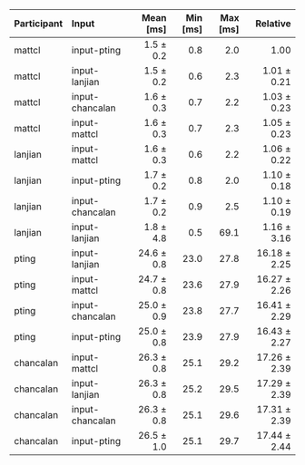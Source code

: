 | Participant | Input | Mean [ms] | Min [ms] | Max [ms] | Relative |
|:---|:---|---:|---:|---:|---:|
| mattcl | input-pting | 1.5 ± 0.2 | 0.8 | 2.0 | 1.00 |
| mattcl | input-lanjian | 1.5 ± 0.2 | 0.6 | 2.3 | 1.01 ± 0.21 |
| mattcl | input-chancalan | 1.6 ± 0.3 | 0.7 | 2.2 | 1.03 ± 0.23 |
| mattcl | input-mattcl | 1.6 ± 0.3 | 0.7 | 2.3 | 1.05 ± 0.23 |
| lanjian | input-mattcl | 1.6 ± 0.3 | 0.6 | 2.2 | 1.06 ± 0.22 |
| lanjian | input-pting | 1.7 ± 0.2 | 0.8 | 2.0 | 1.10 ± 0.18 |
| lanjian | input-chancalan | 1.7 ± 0.2 | 0.9 | 2.5 | 1.10 ± 0.19 |
| lanjian | input-lanjian | 1.8 ± 4.8 | 0.5 | 69.1 | 1.16 ± 3.16 |
| pting | input-lanjian | 24.6 ± 0.8 | 23.0 | 27.8 | 16.18 ± 2.25 |
| pting | input-mattcl | 24.7 ± 0.8 | 23.6 | 27.9 | 16.27 ± 2.26 |
| pting | input-chancalan | 25.0 ± 0.9 | 23.8 | 27.7 | 16.41 ± 2.29 |
| pting | input-pting | 25.0 ± 0.8 | 23.9 | 27.9 | 16.43 ± 2.27 |
| chancalan | input-mattcl | 26.3 ± 0.8 | 25.1 | 29.2 | 17.26 ± 2.39 |
| chancalan | input-lanjian | 26.3 ± 0.8 | 25.2 | 29.5 | 17.29 ± 2.39 |
| chancalan | input-chancalan | 26.3 ± 0.8 | 25.1 | 29.6 | 17.31 ± 2.39 |
| chancalan | input-pting | 26.5 ± 1.0 | 25.1 | 29.7 | 17.44 ± 2.44 |
